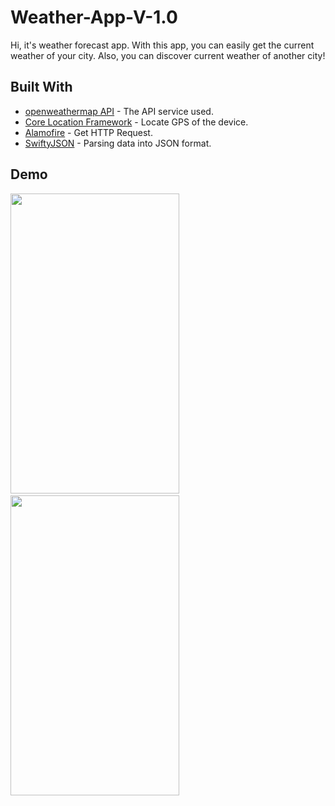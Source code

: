 # Weather-App-V-1.0

Hi, it's weather forecast app. With this app, you can easily get the current weather of your city. Also, you can discover current weather of another city!

## Built With 
* [openweathermap API](https://openweathermap.org/api) - The API service used.
* [Core Location Framework](https://developer.apple.com/documentation/corelocation) - Locate GPS of the device.
* [Alamofire](https://cocoapods.org/?q=Alamofire) - Get HTTP Request.
* [SwiftyJSON](https://cocoapods.org/?q=SWIFTYJSON) - Parsing data into JSON format.

## Demo
<img src="https://user-images.githubusercontent.com/24683971/31162512-27bc2250-a908-11e7-8649-d0e6cd9288c5.PNG" width="270"   height="480"/> ` ` <img src="" width="270" height="480"/>
